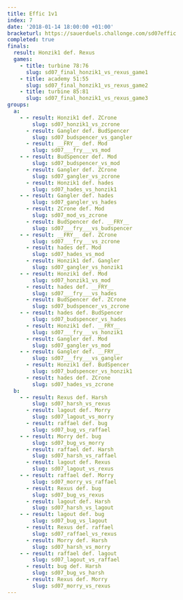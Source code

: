 ```yaml
---
title: Effic 1v1
index: 7
date: '2018-01-14 18:00:00 +01:00'
bracketurl: https://sauerduels.challonge.com/sd07effic
completed: true
finals:
  result: Honzik1 def. Rexus
  games:
    - title: turbine 78:76
      slug: sd07_final_honzik1_vs_rexus_game1
    - title: academy 51:55
      slug: sd07_final_honzik1_vs_rexus_game2
    - title: turbine 85:81
      slug: sd07_final_honzik1_vs_rexus_game3
groups:
  a:
    - - result: Honzik1 def. ZCrone
        slug: sd07_honzik1_vs_zcrone
      - result: Gangler def. BudSpencer
        slug: sd07_budspencer_vs_gangler
      - result: __FRY__ def. Mod
        slug: sd07___fry___vs_mod
    - - result: BudSpencer def. Mod
        slug: sd07_budspencer_vs_mod
      - result: Gangler def. ZCrone
        slug: sd07_gangler_vs_zcrone
      - result: Honzik1 def. hades
        slug: sd07_hades_vs_honzik1
    - - result: Gangler def. hades
        slug: sd07_gangler_vs_hades
      - result: ZCrone def. Mod
        slug: sd07_mod_vs_zcrone
      - result: BudSpencer def. __FRY__
        slug: sd07___fry___vs_budspencer
    - - result: __FRY__ def. ZCrone
        slug: sd07___fry___vs_zcrone
      - result: hades def. Mod
        slug: sd07_hades_vs_mod
      - result: Honzik1 def. Gangler
        slug: sd07_gangler_vs_honzik1
    - - result: Honzik1 def. Mod
        slug: sd07_honzik1_vs_mod
      - result: hades def. __FRY__
        slug: sd07___fry___vs_hades
      - result: BudSpencer def. ZCrone
        slug: sd07_budspencer_vs_zcrone
    - - result: hades def. BudSpencer
        slug: sd07_budspencer_vs_hades
      - result: Honzik1 def. __FRY__
        slug: sd07___fry___vs_honzik1
      - result: Gangler def. Mod
        slug: sd07_gangler_vs_mod
    - - result: Gangler def. __FRY__
        slug: sd07___fry___vs_gangler
      - result: Honzik1 def. BudSpencer
        slug: sd07_budspencer_vs_honzik1
      - result: hades def. ZCrone
        slug: sd07_hades_vs_zcrone
  b:
    - - result: Rexus def. Harsh
        slug: sd07_harsh_vs_rexus
      - result: lagout def. Morry
        slug: sd07_lagout_vs_morry
      - result: raffael def. bug
        slug: sd07_bug_vs_raffael
    - - result: Morry def. bug
        slug: sd07_bug_vs_morry
      - result: raffael def. Harsh
        slug: sd07_harsh_vs_raffael
      - result: lagout def. Rexus
        slug: sd07_lagout_vs_rexus
    - - result: raffael def. Morry
        slug: sd07_morry_vs_raffael
      - result: Rexus def. bug
        slug: sd07_bug_vs_rexus
      - result: lagout def. Harsh
        slug: sd07_harsh_vs_lagout
    - - result: lagout def. bug
        slug: sd07_bug_vs_lagout
      - result: Rexus def. raffael
        slug: sd07_raffael_vs_rexus
      - result: Morry def. Harsh
        slug: sd07_harsh_vs_morry
    - - result: raffael def. lagout
        slug: sd07_lagout_vs_raffael
      - result: bug def. Harsh
        slug: sd07_bug_vs_harsh
      - result: Rexus def. Morry
        slug: sd07_morry_vs_rexus
---
```

